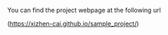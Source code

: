 You can find the project webpage at the following url

(https://xizhen-cai.github.io/sample_project/)
